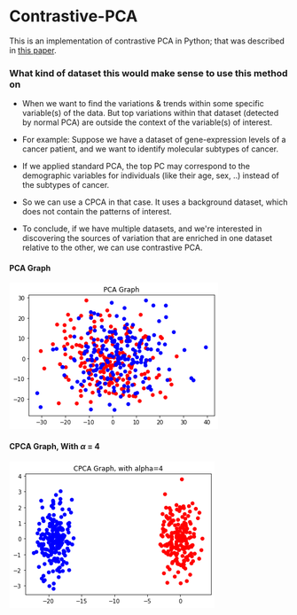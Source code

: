 # Contrastive-PCA

This is an implementation of contrastive PCA in Python; that was described in [this paper](https://www.nature.com/articles/s41467-018-04608-8).

### What kind of dataset this would make sense to use this method on

- When we want to find the variations & trends within some specific variable(s) of the data. But top variations within that dataset (detected by normal PCA) are outside the context of the variable(s) of interest.

- For example: Suppose we have a dataset of gene-expression levels of a cancer patient, and we want to identify molecular subtypes of cancer.

- If we applied standard PCA, the top PC may correspond to the demographic variables for individuals (like their age, sex, ..) instead of the subtypes of cancer.

- So we can use a CPCA in that case. It uses a background dataset, which does not contain the patterns of interest.

- To conclude, if we have multiple datasets, and we're interested in discovering the sources of variation that are enriched in one dataset relative to the other, we can use contrastive PCA.

#### PCA Graph

![](./img/index1.png)

#### CPCA Graph, With $\alpha$ = 4

![](./img/index2.png)
